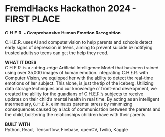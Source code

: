 # FremdHacks Hackathon 2024 - **FIRST PLACE**
**C.H.E.R. - Comprehensive Human Emotion Recognition**

C.H.E.R. uses AI and computer vision to help parents and schools detect early signs of depression in teens, aiming to prevent suicide by notifying trusted adults so teens can get the help they need.


**WHAT IT DOES**\
C.H.E.R. is a cutting-edge Artificial Intelligence Model that has been trained using over 35,000 images of human emotion. Integrating C.H.E.R. with Computer Vision, we equipped her with the ability to detect the real-time emotions of her subject. This alone, is just the tip of the iceberg. Utilizing data storage techniques and our knowledge of front-end development, we created the ability for the guardians of C.H.E.R.’s subjects to receive updates on their child’s mental health in real time. By acting as an intelligent intermediary, C.H.E.R. eliminates parental stress by minimizing consequences caused by a lack of communication between the parents and the child, bolstering the relationships children have with their parents.


**BUILT WITH**\
Python, React, Tensorflow, Firebase, openCV, Twilio, Kaggle

